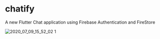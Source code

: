 # chatify

A new Flutter Chat application using Firebase Authentication and FireStore

![2020_07_09_15_52_02 1](https://user-images.githubusercontent.com/32811341/87032174-cf7c3100-c201-11ea-8743-91d4ddc13d2e.gif)
